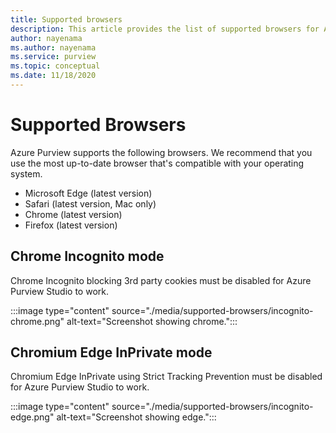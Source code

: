 ```yaml
---
title: Supported browsers
description: This article provides the list of supported browsers for Azure Purview. 
author: nayenama
ms.author: nayenama
ms.service: purview
ms.topic: conceptual
ms.date: 11/18/2020
---
```


# Supported Browsers 

Azure Purview supports the following browsers. We recommend that you use the most up-to-date browser that's compatible with your operating system. 

* Microsoft Edge (latest version)
* Safari (latest version, Mac only)
* Chrome (latest version)
* Firefox (latest version)

## Chrome Incognito mode

 Chrome Incognito blocking 3rd party cookies must be disabled for Azure Purview Studio to work.

:::image type="content" source="./media/supported-browsers/incognito-chrome.png" alt-text="Screenshot showing chrome.":::

## Chromium Edge InPrivate mode

Chromium Edge InPrivate using Strict Tracking Prevention must be disabled for Azure Purview Studio to work.

:::image type="content" source="./media/supported-browsers/incognito-edge.png" alt-text="Screenshot showing edge.":::